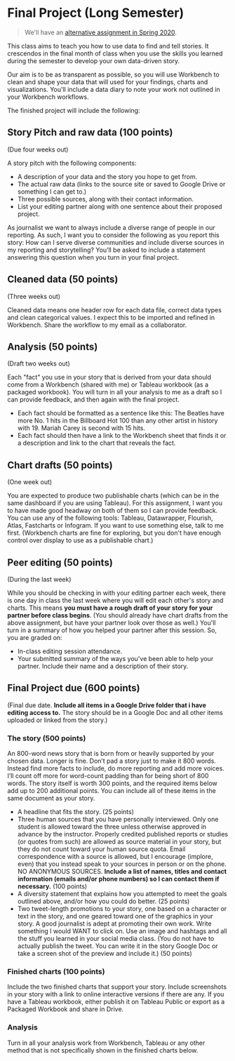 # Final Project (Long Semester)

> We'll have an [alternative assignment in Spring 2020](../alcohol-sales-tabc/rubric-spring20.md).

This class aims to teach you how to use data to find and tell stories. It crescendos in the final month of class when you use the skills you learned during the semester to develop your own data-driven story.

Our aim is to be as transparent as possible, so you will use Workbench to clean and shape your data that will used for your findings, charts and visualizations. You'll include a data diary to note your work not outlined in your Workbench workflows.

The finished project will include the following:

## Story Pitch and raw data (100 points)

(Due four weeks out)

A story pitch with the following components:

- A description of your data and the story you hope to get from.
- The actual raw data (links to the source site or saved to Google Drive or something I can get to.)
- Three possible sources, along with their contact information.
- List your editing partner along with one sentence about their proposed project.

As journalist we want to always include a diverse range of people in our reporting. As such, I want you to consider the following as you report this story: How can I serve diverse communities and include diverse sources in my reporting and storytelling? You’ll be asked to include a statement answering this question when you turn in your final project.

## Cleaned data (50 points)

(Three weeks out)

Cleaned data means one header row for each data file, correct data types and clean categorical values. I expect this to be imported and refined in Workbench. Share the workflow to my email as a collaborator.

## Analysis (50 points)

(Draft two weeks out)

Each "fact" you use in your story that is derived from your data should come from a Workbench (shared with me) or Tableau workbook (as a packaged workbook). You will turn in all your analysis to me as a draft so I can provide feedback, and then again with the final project.

- Each fact should be formatted as a sentence like this: The Beatles have more No. 1 hits in the Billboard Hot 100 than any other artist in history with 19. Mariah Carey is second with 15 hits.
- Each fact should then have a link to the Workbench sheet that finds it or a description and link to the chart that reveals the fact.

## Chart drafts (50 points)

(One week out)

You are expected to produce two publishable charts (which can be in the same dashboard if you are using Tableau). For this assignment, I want you to have made good headway on both of them so I can provide feedback. You can use any of the following tools: Tableau, Datawrapper, Flourish, Atlas, Fastcharts or Infogram. If you want to use something else, talk to me first. (Workbench charts are fine for exploring, but you don't have enough control over display to use as a publishable chart.)

## Peer editing (50 points)

(During the last week)

While you should be checking in with your editing partner each week, there is one day in class the last week where you will edit each other's story and charts. This means **you must have a rough draft of your story for your partner before class begins**. (You should already have chart drafts from the above assignment, but have your partner look over those as well.) You'll turn in a summary of how you helped your partner after this session. So, you are graded on:

- In-class editing session attendance.
- Your submitted summary of the ways you've been able to help your partner. Include their name and a description of their story.

## Final Project due (600 points)

(Final due date. **Include all items in a Google Drive folder that i have editing access to.** The story should be in a Google Doc and all other items uploaded or linked from the story.)

### The story (500 points)

An 800-word news story that is born from or heavily supported by your chosen data. Longer is fine. Don’t pad a story just to make it 800 words. Instead find more facts to include, do more reporting and add more voices. I’ll count off more for word-count padding than for being short of 800 words. The story itself is worth 300 points, and the required items below add up to 200 additional points. You can include all of these items in the same document as your story.

- A headline that fits the story. (25 points)
- Three human sources that you have personally interviewed. Only one student is allowed toward the three unless otherwise approved in advance by the instructor. Properly credited published reports or studies (or quotes from such) are allowed as source material in your story, but they do not count toward your human source quota. Email correspondence with a source is allowed, but I encourage (implore, even) that you instead speak to your sources in person or on the phone. NO ANONYMOUS SOURCES. **Include a list of names, titles and contact information (emails and/or phone numbers) so I can contact them if necessary.** (100 points)
- A diversity statement that explains how you attempted to meet the goals outlined above, and/or how you could do better. (25 points)
- Two tweet-length promotions to your story, one based on a character or text in the story, and one geared toward one of the graphics in your story. A good journalist is adept at promoting their own work. Write something I would WANT to click on. Use an image and hashtags and all the stuff you learned in your social media class. (You do not have to actually publish the tweet. You can write it in the story Google Doc or take a screen shot of the preview and include it.) (50 points)

### Finished charts (100 points)

Include the two finished charts that support your story. Include screenshots in your story with a link to online interactive versions if there are any. If you have a Tableau workbook, either publish it on Tableau Public or export as a Packaged Workbook and share in Drive.

### Analysis

Turn in all your analysis work from Workbench, Tableau or any other method that is not specifically shown in the finished charts below.
